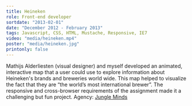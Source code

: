 ```yaml
---
title: Heineken
role: Front-end developer
sortdate: "2013-02-01"
date: "December 2012 - February 2013"
tags: Javascript, CSS, HTML, Mustache, Responsive, IE7
video: "media/heineken.mp4"
poster: "media/heineken.jpg"
printonly: false
---
```

Mathijs Alderliesten (visual designer) and myself developed an animated, interactive map that a user could use to explore information about Heineken's brands and breweries world wide. This map helped to visualize the fact that they are “the world’s most international brewer”. The responsive and cross-browser requirements of the assignment made it a challenging but fun project. Agency: <a href="https://jungleminds.nl" target="_blank">Jungle Minds</a>
